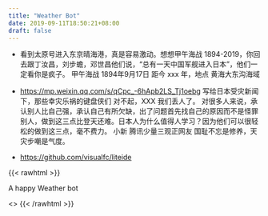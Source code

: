 ```yaml
---
title: "Weather Bot"
date: 2019-09-11T18:50:21+08:00
draft: false
---
```


- 看到太原号进入东京晴海港，真是容易激动。想想甲午海战 1894-2019，你回去跟丁汝昌，刘步蟾，邓世昌他们说，“总有一天中国军舰进入日本”，他们一定看你是疯子。 甲午海战 1894年9月17日 距今 xxx 年，地点 黄海大东沟海域

- https://mp.weixin.qq.com/s/qCpc_-6hApb2LS_Tj1oebg 写给日本受灾新闻下，那些幸灾乐祸的键盘侠们 对不起，XXX 我们丢人了。 对很多人来说，承认别人比自己强，承认自己有所欠缺，出了问题首先找自己的原因而不是怪罪别人，做到这三点比登天还难。日本人为什么值得人学习？因为他们可以很轻松的做到这三点，毫不费力。 小新 腾讯少量三观正网友 国耻不忘是修养，天灾步嘲是气度。

- https://github.com/visualfc/liteide

{{< rawhtml >}}
<p>A happy Weather bot</p>
<>
{{< /rawhtml >}}
